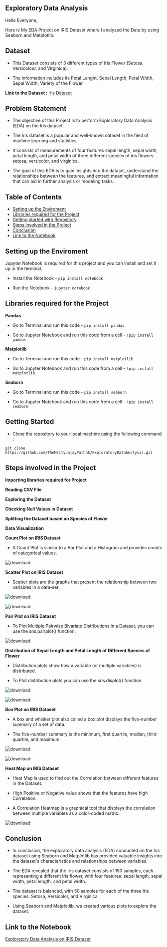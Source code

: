 ## Exploratory Data Analysis

Hello Everyone,

Here is My EDA Project on IRIS Dataset where I analyzed the Data by using Seaborn and Matplotlib.

## Dataset

- This Dataset consists of 3 different types of Iris Flower (Setosa, Versicolour, and Virginica).

- The information includes its Petal Lenght, Sepal Length, Petal Width, Sepal Width, Variety of the Flower

**Link to the Dataset :** [Iris Dataset](https://scikit-learn.org/stable/auto_examples/datasets/plot_iris_dataset.html)

## Problem Statement

- The objective of this Project is to perform Exploratory Data Analysis (EDA) on the Iris dataset.

- The Iris dataset is a popular and well-known dataset in the field of machine learning and statistics.

- It consists of measurements of four features sepal length, sepal width, petal length, and petal width of three different species of iris flowers: setosa, versicolor, and virginica.

- The goal of this EDA is to gain insights into the dataset, understand the relationships between the features, and extract meaningful information that can aid in further analysis or modeling tasks.

## Table of Contents

- [Setting up the Enviroment](#setting-up-the-enviroment)
- [Libraries required for the Project](#libraries-required-for-the-project)
- [Getting started with Repository](#getting-started)
- [Steps involved in the Project](#steps-involved-in-the-project)
- [Conclusion](#conclusion)
- [Link to the Notebook](#link-to-the-notebook)

## Setting up the Enviroment

Jupyter Notebook is required for this project and you can install and set it up in the terminal.

- Install the Notebook - `pip install notebook`

- Run the Notebook - `jupyter notebook`

## Libraries required for the Project

**Pandas**

- Go to Terminal and run this code - `pip install pandas`

- Go to Jupyter Notebook and run this code from a cell - `!pip install pandas`

**Matplotlib**

- Go to Terminal and run this code - `pip install matplotlib`

- Go to Jupyter Notebook and run this code from a cell - `!pip install matplotlib`

**Seaborn**

- Go to Terminal and run this code - `pip install seaborn`

- Go to Jupyter Notebook and run this code from a cell - `!pip install seaborn`

## Getting Started

- Clone the repository to your local machine using the following command :
```
git clone https://github.com/TheMrityunjayPathak/ExploratoryDataAnalysis.git
```

## Steps involved in the Project

**Importing libraries required for Project**

**Reading CSV File**

**Exploring the Dataset**

**Checking Null Values in Dataset**

**Splitting the Dataset based on Species of Flower**

**Data Visualization**

**Count Plot on IRIS Dataset**

- A Count Plot is similar to a Bar Plot and a Histogram and provides counts of categorical values.

![download](https://github.com/TheMrityunjayPathak/ExploratoryDataAnalysis/assets/123563634/0784b5ee-33a2-4cdf-b4dc-14e5969b1c10)

**Scatter Plot on IRIS Dataset**

- Scatter plots are the graphs that present the relationship between two variables in a data-set.

![download](https://github.com/TheMrityunjayPathak/ExploratoryDataAnalysis/assets/123563634/6cd1a801-98fc-4418-aded-7ca01e8f921e)

![download](https://github.com/TheMrityunjayPathak/ExploratoryDataAnalysis/assets/123563634/caf962f1-44a3-46e1-bc99-8365c27e9121)

**Pair Plot on IRIS Dataset**

- To Plot Multiple Pairwise Bivariate Distributions in a Dataset, you can use the sns.pairplot() function.

![download](https://github.com/TheMrityunjayPathak/ExploratoryDataAnalysis/assets/123563634/d190d449-b397-4ac3-b28e-df9e9baf0be7)

**Distribution of Sepal Length and Petal Length of Different Species of Flower**

- Distribution plots show how a variable (or multiple variables) is distributed.

- To Plot distribution plots you can use the sns.displot() function.

![download](https://github.com/TheMrityunjayPathak/ExploratoryDataAnalysis/assets/123563634/395ad739-7767-467d-9f3a-672037cc66a8)

![download](https://github.com/TheMrityunjayPathak/ExploratoryDataAnalysis/assets/123563634/cd687bc4-f20c-4774-82f5-63bd2f6113da)

**Box Plot on IRIS Dataset**

- A box and whisker plot also called a box plot displays the five-number summary of a set of data. 

- The five-number summary is the minimum, first quartile, median, third quartile, and maximum.

![download](https://github.com/TheMrityunjayPathak/ExploratoryDataAnalysis/assets/123563634/39019da3-1841-409d-ab8f-dbdbb6bb9fa0)

![download](https://github.com/TheMrityunjayPathak/ExploratoryDataAnalysis/assets/123563634/0685804c-3873-4388-931a-e1d3fac2d2ad)

**Heat Map on IRIS Dataset**

- Heat Map is used to find out the Correlation between different features in the Dataset. 

- High Positive or Negative value shows that the features have high Correlation.

- A Correlation Heatmap is a graphical tool that displays the correlation between multiple variables as a color-coded matrix.

![download](https://github.com/TheMrityunjayPathak/ExploratoryDataAnalysis/assets/123563634/f87d3933-f9b9-4ce8-bc70-5a8a768c7f6b)

## Conclusion

- In conclusion, the exploratory data analysis (EDA) conducted on the Iris dataset using Seaborn and Matplotlib has provided valuable insights into the dataset's characteristics and relationships between variables.

- The EDA revealed that the Iris dataset consists of 150 samples, each representing a different Iris flower, with four features: sepal length, sepal width, petal length, and petal width.

- The dataset is balanced, with 50 samples for each of the three Iris species: Setosa, Versicolor, and Virginica.

- Using Seaborn and Matplotlib, we created various plots to explore the dataset.

## Link to the Notebook
[Exploratory Data Analysis on IRIS Dataset](https://www.kaggle.com/code/themrityunjaypathak/exploratory-data-analysis-on-iris-dataset)
